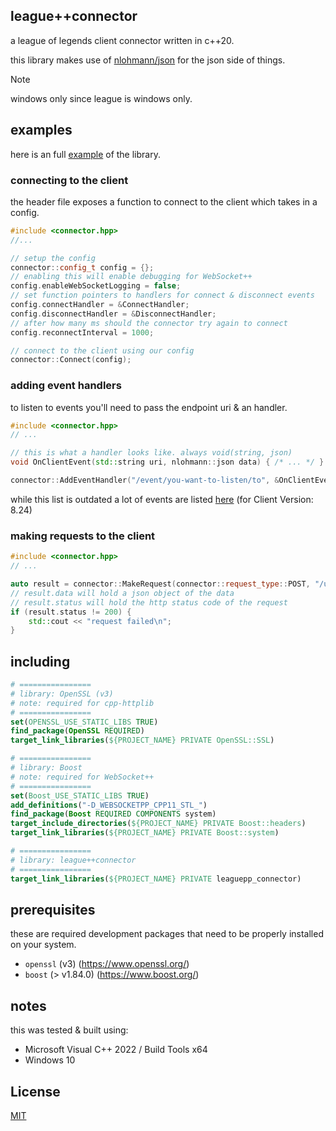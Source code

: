 ## league++connector
a league of legends client connector written in c++20.

this library makes use of [nlohmann/json](https://github.com/nlohmann/json) for the json side of things.

> [!NOTE]
> windows only since league is windows only.

## examples
here is an full [example](example/src/main) of the library.

### connecting to the client
the header file exposes a function to connect to the client which takes in a config.
```cpp
#include <connector.hpp>
//...

// setup the config
connector::config_t config = {};
// enabling this will enable debugging for WebSocket++
config.enableWebSocketLogging = false;
// set function pointers to handlers for connect & disconnect events
config.connectHandler = &ConnectHandler;
config.disconnectHandler = &DisconnectHandler;
// after how many ms should the connector try again to connect
config.reconnectInterval = 1000;

// connect to the client using our config
connector::Connect(config);
```

### adding event handlers
to listen to events you'll need to pass the endpoint uri & an handler.
```cpp
#include <connector.hpp>
// ...

// this is what a handler looks like. always void(string, json)
void OnClientEvent(std::string uri, nlohmann::json data) { /* ... */ }

connector::AddEventHandler("/event/you-want-to-listen/to", &OnClientEvent)
```
while this list is outdated a lot of events are listed [here](https://lcu.vivide.re/) (for Client Version: 8.24)

### making requests to the client
```cpp
#include <connector.hpp>
// ...

auto result = connector::MakeRequest(connector::request_type::POST, "/uri", "\"EXTRA_JSON_DATA_HERE (if needed)\"");
// result.data will hold a json object of the data
// result.status will hold the http status code of the request
if (result.status != 200) {
    std::cout << "request failed\n";
}
```

## including
```cmake
# ================
# library: OpenSSL (v3)
# note: required for cpp-httplib
# ================
set(OPENSSL_USE_STATIC_LIBS TRUE)
find_package(OpenSSL REQUIRED)
target_link_libraries(${PROJECT_NAME} PRIVATE OpenSSL::SSL)

# ================
# library: Boost
# note: required for WebSocket++
# ================
set(Boost_USE_STATIC_LIBS TRUE)
add_definitions("-D_WEBSOCKETPP_CPP11_STL_")
find_package(Boost REQUIRED COMPONENTS system)
target_include_directories(${PROJECT_NAME} PRIVATE Boost::headers)
target_link_libraries(${PROJECT_NAME} PRIVATE Boost::system)

# ================
# library: league++connector
# ================
target_link_libraries(${PROJECT_NAME} PRIVATE leaguepp_connector)
```

## prerequisites
these are required development packages that need to be properly installed on your system.
* `openssl` (v3) (https://www.openssl.org/)
* `boost` (> v1.84.0) (https://www.boost.org/)

## notes
this was tested & built using:
* Microsoft Visual C++ 2022 / Build Tools x64
* Windows 10

## License
[MIT](LICENSE)
